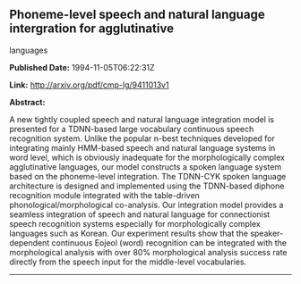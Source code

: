 ## Phoneme-level speech and natural language intergration for agglutinative
  languages

**Published Date:** 1994-11-05T06:22:31Z

**Link:** http://arxiv.org/pdf/cmp-lg/9411013v1

**Abstract:**

  A new tightly coupled speech and natural language integration model is
presented for a TDNN-based large vocabulary continuous speech recognition
system. Unlike the popular n-best techniques developed for integrating mainly
HMM-based speech and natural language systems in word level, which is obviously
inadequate for the morphologically complex agglutinative languages, our model
constructs a spoken language system based on the phoneme-level integration. The
TDNN-CYK spoken language architecture is designed and implemented using the
TDNN-based diphone recognition module integrated with the table-driven
phonological/morphological co-analysis. Our integration model provides a
seamless integration of speech and natural language for connectionist speech
recognition systems especially for morphologically complex languages such as
Korean. Our experiment results show that the speaker-dependent continuous
Eojeol (word) recognition can be integrated with the morphological analysis
with over 80\% morphological analysis success rate directly from the speech
input for the middle-level vocabularies.


---

